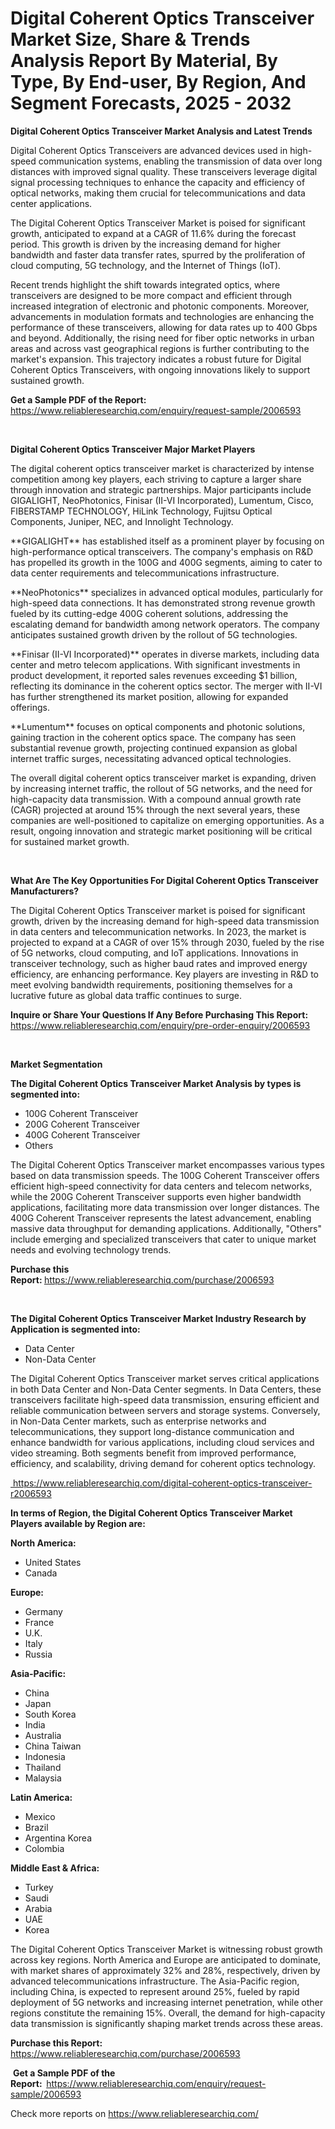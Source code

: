 <p><h1>Digital Coherent Optics Transceiver Market Size, Share & Trends Analysis Report By Material, By Type, By End-user, By Region, And Segment Forecasts, 2025 - 2032</h1></p><p><strong>Digital Coherent Optics Transceiver Market Analysis and Latest Trends</strong></p>
<p><p>Digital Coherent Optics Transceivers are advanced devices used in high-speed communication systems, enabling the transmission of data over long distances with improved signal quality. These transceivers leverage digital signal processing techniques to enhance the capacity and efficiency of optical networks, making them crucial for telecommunications and data center applications. </p><p>The Digital Coherent Optics Transceiver Market is poised for significant growth, anticipated to expand at a CAGR of 11.6% during the forecast period. This growth is driven by the increasing demand for higher bandwidth and faster data transfer rates, spurred by the proliferation of cloud computing, 5G technology, and the Internet of Things (IoT). </p><p>Recent trends highlight the shift towards integrated optics, where transceivers are designed to be more compact and efficient through increased integration of electronic and photonic components. Moreover, advancements in modulation formats and technologies are enhancing the performance of these transceivers, allowing for data rates up to 400 Gbps and beyond. Additionally, the rising need for fiber optic networks in urban areas and across vast geographical regions is further contributing to the market's expansion. This trajectory indicates a robust future for Digital Coherent Optics Transceivers, with ongoing innovations likely to support sustained growth.</p></p>
<p><strong>Get a Sample PDF of the Report:&nbsp;</strong> <a href="https://www.reliableresearchiq.com/enquiry/request-sample/2006593?utm_campaign=3200&utm_medium=2&utm_source=Github&utm_content=ia&utm_term=08042025&utm_id=digital-coherent-optics-transceiver">https://www.reliableresearchiq.com/enquiry/request-sample/2006593</a></p>
<p>&nbsp;</p>
<p><strong>Digital Coherent Optics Transceiver Major Market Players</strong></p>
<p><p>The digital coherent optics transceiver market is characterized by intense competition among key players, each striving to capture a larger share through innovation and strategic partnerships. Major participants include GIGALIGHT, NeoPhotonics, Finisar (II-VI Incorporated), Lumentum, Cisco, FIBERSTAMP TECHNOLOGY, HiLink Technology, Fujitsu Optical Components, Juniper, NEC, and Innolight Technology.</p><p>**GIGALIGHT** has established itself as a prominent player by focusing on high-performance optical transceivers. The company's emphasis on R&D has propelled its growth in the 100G and 400G segments, aiming to cater to data center requirements and telecommunications infrastructure.</p><p>**NeoPhotonics** specializes in advanced optical modules, particularly for high-speed data connections. It has demonstrated strong revenue growth fueled by its cutting-edge 400G coherent solutions, addressing the escalating demand for bandwidth among network operators. The company anticipates sustained growth driven by the rollout of 5G technologies.</p><p>**Finisar (II-VI Incorporated)** operates in diverse markets, including data center and metro telecom applications. With significant investments in product development, it reported sales revenues exceeding $1 billion, reflecting its dominance in the coherent optics sector. The merger with II-VI has further strengthened its market position, allowing for expanded offerings.</p><p>**Lumentum** focuses on optical components and photonic solutions, gaining traction in the coherent optics space. The company has seen substantial revenue growth, projecting continued expansion as global internet traffic surges, necessitating advanced optical technologies.</p><p>The overall digital coherent optics transceiver market is expanding, driven by increasing internet traffic, the rollout of 5G networks, and the need for high-capacity data transmission. With a compound annual growth rate (CAGR) projected at around 15% through the next several years, these companies are well-positioned to capitalize on emerging opportunities. As a result, ongoing innovation and strategic market positioning will be critical for sustained market growth.</p></p>
<p>&nbsp;</p>
<p><strong>What Are The Key Opportunities For Digital Coherent Optics Transceiver Manufacturers?</strong></p>
<p><p>The Digital Coherent Optics Transceiver market is poised for significant growth, driven by the increasing demand for high-speed data transmission in data centers and telecommunication networks. In 2023, the market is projected to expand at a CAGR of over 15% through 2030, fueled by the rise of 5G networks, cloud computing, and IoT applications. Innovations in transceiver technology, such as higher baud rates and improved energy efficiency, are enhancing performance. Key players are investing in R&D to meet evolving bandwidth requirements, positioning themselves for a lucrative future as global data traffic continues to surge.</p></p>
<p><strong>Inquire or Share Your Questions If Any Before Purchasing This Report:</strong> <a href="https://www.reliableresearchiq.com/enquiry/pre-order-enquiry/2006593?utm_campaign=3200&utm_medium=2&utm_source=Github&utm_content=ia&utm_term=08042025&utm_id=digital-coherent-optics-transceiver">https://www.reliableresearchiq.com/enquiry/pre-order-enquiry/2006593</a></p>
<p>&nbsp;</p>
<p><strong>Market Segmentation</strong></p>
<p><strong>The Digital Coherent Optics Transceiver Market Analysis by types is segmented into:</strong></p>
<p><ul><li>100G Coherent Transceiver</li><li>200G Coherent Transceiver</li><li>400G Coherent Transceiver</li><li>Others</li></ul></p>
<p><p>The Digital Coherent Optics Transceiver market encompasses various types based on data transmission speeds. The 100G Coherent Transceiver offers efficient high-speed connectivity for data centers and telecom networks, while the 200G Coherent Transceiver supports even higher bandwidth applications, facilitating more data transmission over longer distances. The 400G Coherent Transceiver represents the latest advancement, enabling massive data throughput for demanding applications. Additionally, "Others" include emerging and specialized transceivers that cater to unique market needs and evolving technology trends.</p></p>
<p><strong>Purchase this Report:&nbsp;</strong><a href="https://www.reliableresearchiq.com/purchase/2006593?utm_campaign=3200&utm_medium=2&utm_source=Github&utm_content=ia&utm_term=08042025&utm_id=digital-coherent-optics-transceiver">https://www.reliableresearchiq.com/purchase/2006593</a></p>
<p>&nbsp;</p>
<p><strong>The Digital Coherent Optics Transceiver Market Industry Research by Application is segmented into:</strong></p>
<p><ul><li>Data Center</li><li>Non-Data Center</li></ul></p>
<p><p>The Digital Coherent Optics Transceiver market serves critical applications in both Data Center and Non-Data Center segments. In Data Centers, these transceivers facilitate high-speed data transmission, ensuring efficient and reliable communication between servers and storage systems. Conversely, in Non-Data Center markets, such as enterprise networks and telecommunications, they support long-distance communication and enhance bandwidth for various applications, including cloud services and video streaming. Both segments benefit from improved performance, efficiency, and scalability, driving demand for coherent optics technology.</p></p>
<p><a href="https://www.reliableresearchiq.com/digital-coherent-optics-transceiver-r2006593?utm_campaign=3200&utm_medium=2&utm_source=Github&utm_content=ia&utm_term=08042025&utm_id=digital-coherent-optics-transceiver">&nbsp;https://www.reliableresearchiq.com/digital-coherent-optics-transceiver-r2006593</a></p>
<p><strong>In terms of Region, the Digital Coherent Optics Transceiver Market Players available by Region are:</strong></p>
<p>
    <p> <strong> North America: </strong>
        <ul>
            <li>United States</li>
            <li>Canada</li>
        </ul>
        </p> 
    <p> <strong> Europe: </strong>
        <ul>
            <li>Germany</li>
            <li>France</li>
            <li>U.K.</li>
            <li>Italy</li>
            <li>Russia</li>
        </ul>
        </p> 
    <p> <strong> Asia-Pacific: </strong>
        <ul>
            <li>China</li>
            <li>Japan</li>
            <li>South Korea</li>
            <li>India</li>
            <li>Australia</li>
            <li>China Taiwan</li>
            <li>Indonesia</li>
            <li>Thailand</li>
            <li>Malaysia</li>
        </ul>
        </p> 
    <p> <strong> Latin America: </strong>
        <ul>
            <li>Mexico</li>
            <li>Brazil</li>
            <li>Argentina Korea</li>
            <li>Colombia</li>
        </ul>
        </p> 
    <p> <strong> Middle East & Africa: </strong>
        <ul>
            <li>Turkey</li>
            <li>Saudi</li>
            <li>Arabia</li>
            <li>UAE</li>
            <li>Korea</li>
        </ul>
    </p>
    </p>
<p><p>The Digital Coherent Optics Transceiver Market is witnessing robust growth across key regions. North America and Europe are anticipated to dominate, with market shares of approximately 32% and 28%, respectively, driven by advanced telecommunications infrastructure. The Asia-Pacific region, including China, is expected to represent around 25%, fueled by rapid deployment of 5G networks and increasing internet penetration, while other regions constitute the remaining 15%. Overall, the demand for high-capacity data transmission is significantly shaping market trends across these areas.</p></p>
<p><strong>Purchase this Report: </strong><a href="https://www.reliableresearchiq.com/purchase/2006593?utm_campaign=3200&utm_medium=2&utm_source=Github&utm_content=ia&utm_term=08042025&utm_id=digital-coherent-optics-transceiver">https://www.reliableresearchiq.com/purchase/2006593</a></p>
<p>&nbsp;<strong>Get a Sample PDF of the Report:&nbsp;&nbsp;</strong><a href="https://www.reliableresearchiq.com/enquiry/request-sample/2006593?utm_campaign=3200&utm_medium=2&utm_source=Github&utm_content=ia&utm_term=08042025&utm_id=digital-coherent-optics-transceiver">https://www.reliableresearchiq.com/enquiry/request-sample/2006593</a></p>
<p><strong></strong></p>
<p>Check more reports on <a href="https://www.reliableresearchiq.com/?utm_campaign=3200&utm_medium=2&utm_source=Github&utm_content=ia&utm_term=08042025&utm_id=digital-coherent-optics-transceiver">https://www.reliableresearchiq.com/</a></p>